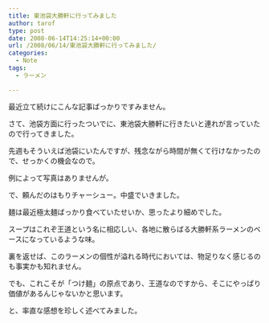 ```yaml
---
title: 東池袋大勝軒に行ってみました
author: tarof
type: post
date: 2008-06-14T14:25:14+00:00
url: /2008/06/14/東池袋大勝軒に行ってみました/
categories:
  - Note
tags:
  - ラーメン

---
```

最近立て続けにこんな記事ばっかりですみません。

さて、池袋方面に行ったついでに、東池袋大勝軒に行きたいと連れが言っていたので行ってきました。
  
先週もそういえば池袋にいたんですが、残念ながら時間が無くて行けなかったので、せっかくの機会なので。

例によって写真はありませんが。
  
で、頼んだのはもりチャーシュー。中盛でいきました。
  
麺は最近極太麺ばっかり食べていたせいか、思ったより細めでした。
  
スープはこれぞ王道という名に相応しい、各地に散らばる大勝軒系ラーメンのベースになっているような味。
  
裏を返せば、このラーメンの個性が溢れる時代においては、物足りなく感じるのも事実かも知れません。
  
でも、これこそが「つけ麺」の原点であり、王道なのですから、そこにやっぱり価値があるんじゃないかと思います。

と、率直な感想を珍しく述べてみました。